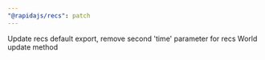 ```yaml
---
"@rapidajs/recs": patch
---
```


Update recs default export, remove second 'time' parameter for recs World update method
